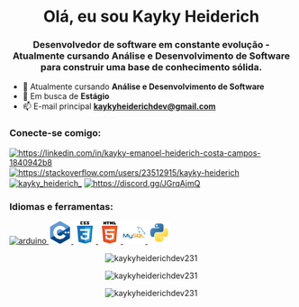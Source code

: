 
<h1 align="center">Olá, eu sou Kayky Heiderich</h1>
<h3 align="center">Desenvolvedor de software em constante evolução - Atualmente cursando Análise e Desenvolvimento de Software para construir uma base de conhecimento sólida.</h3>

- 🌱 Atualmente cursando **Análise e Desenvolvimento de Software**
- 🤝 Em busca de **Estágio**
- 📫 E-mail principal **kaykyheiderichdev@gmail.com**

<h3 align="left">Conecte-se comigo:</h3>
<p align="left">
  <a href="https://linkedin.com/in/kayky-emanoel-heiderich-costa-campos-1840942b8" target="blank"><img align="center" src="https://raw.githubusercontent.com/rahuldkjain/github-profile-readme-generator/master/src/images/icons/Social/linked-in-alt.svg" alt="https://linkedin.com/in/kayky-emanoel-heiderich-costa-campos-1840942b8" height="30" width="40" /></a>
  <a href="https://stackoverflow.com/users/23512915/kayky-heiderich" target="blank"><img align="center" src="https://raw.githubusercontent.com/rahuldkjain/github-profile-readme-generator/master/src/images/icons/Social/stack-overflow.svg" alt="https://stackoverflow.com/users/23512915/kayky-heiderich" height="30" width="40" /></a>
  <a href="https://instagram.com/kayky_heiderich_" target="blank"><img align="center" src="https://raw.githubusercontent.com/rahuldkjain/github-profile-readme-generator/master/src/images/icons/Social/instagram.svg" alt="kayky_heiderich_" height="30" width="40" /></a>
  <a href="https://discord.gg/JGrqAjmQ" target="blank"><img align="center" src="https://raw.githubusercontent.com/rahuldkjain/github-profile-readme-generator/master/src/images/icons/Social/discord.svg" alt="https://discord.gg/JGrqAjmQ" height="30" width="40" /></a>
</p>

<h3 align="left">Idiomas e ferramentas:</h3>
<p align="left">
  <a href="https://www.arduino.cc/" target="_blank" rel="noreferrer"> <img src="https://cdn.worldvectorlogo.com/logos/arduino-1.svg" alt="arduino" width="40" height="40"/> </a>
  <a href="https://www.w3schools.com/cpp/" target="_blank" rel="noreferrer"> <img src="https://raw.githubusercontent.com/devicons/devicon/master/icons/cplusplus/cplusplus-original.svg" alt="cplusplus" width="40" height="40"/> </a>
  <a href="https://www.w3schools.com/css/" target="_blank" rel="noreferrer"> <img src="https://raw.githubusercontent.com/devicons/devicon/master/icons/css3/css3-original-wordmark.svg" alt="css3" width="40" height="40"/> </a>
  <a href="https://www.w3.org/html/" target="_blank" rel="noreferrer"> <img src="https://raw.githubusercontent.com/devicons/devicon/master/icons/html5/html5-original-wordmark.svg" alt="html5" width="40" height="40"/> </a>
  <a href="https://www.mysql.com/" target="_blank" rel="noreferrer"> <img src="https://raw.githubusercontent.com/devicons/devicon/master/icons/mysql/mysql-original-wordmark.svg" alt="mysql" width="40" height="40"/> </a>
  <a href="https://www.python.org" target="_blank" rel="noreferrer"> <img src="https://raw.githubusercontent.com/devicons/devicon/master/icons/python/python-original.svg" alt="python" width="40" height="40"/> </a>
</p>

<p align="center">
  <img src="https://github-readme-stats.vercel.app/api/top-langs?username=kaykyheiderichdev231&show_icons=true&locale=en&layout=compact" alt="kaykyheiderichdev231" />
</p>

<p align="center">
  <img src="https://github-readme-stats.vercel.app/api?username=kaykyheiderichdev231&show_icons=true&locale=en" alt="kaykyheiderichdev231" />
</p>

<p align="center">
  <img src="https://github-readme-streak-stats.herokuapp.com/?user=kaykyheiderichdev231&" alt="kaykyheiderichdev231" />
</p>
